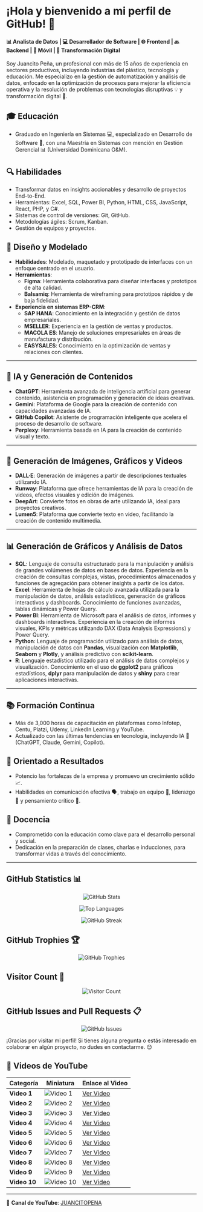 # ¡Hola y bienvenido a mi perfil de GitHub! 🌟

#### 📊 Analista de Datos | 💻 Desarrollador de Software | 🌐 Frontend | 🔙 Backend | 📱 Móvil | 🔄 Transformación Digital

Soy Juancito Peña, un profesional con más de 15 años de experiencia en sectores productivos, incluyendo industrias del plástico, tecnología y educación. Me especializo en la gestión de automatización y análisis de datos, enfocado en la optimización de procesos para mejorar la eficiencia operativa y la resolución de problemas con tecnologías disruptivas 💡 y transformación digital 🚀.

## 🎓 Educación
- Graduado en Ingeniería en Sistemas 💻, especializado en Desarrollo de Software 💾, con una Maestría en Sistemas con mención en Gestión Gerencial 📊 (Universidad Dominicana O&M).

## 🔍 Habilidades
- Transformar datos en insights accionables y desarrollo de proyectos End-to-End.
- Herramientas: Excel, SQL, Power BI, Python, HTML, CSS, JavaScript, React, PHP, y C#.
- Sistemas de control de versiones: Git, GitHub.
- Metodologías ágiles: Scrum, Kanban.
- Gestión de equipos y proyectos.

## 🎨 Diseño y Modelado

- **Habilidades**: Modelado, maquetado y prototipado de interfaces con un enfoque centrado en el usuario.
- **Herramientas**:
  - **Figma**: Herramienta colaborativa para diseñar interfaces y prototipos de alta calidad.
  - **Balsamiq**: Herramienta de wireframing para prototipos rápidos y de baja fidelidad.
- **Experiencia en sistemas ERP-CRM**:
  - **SAP HANA**: Conocimiento en la integración y gestión de datos empresariales.
  - **MSELLER**: Experiencia en la gestión de ventas y productos.
  - **MACOLA ES**: Manejo de soluciones empresariales en áreas de manufactura y distribución.
  - **EASYSALES**: Conocimiento en la optimización de ventas y relaciones con clientes.

---

## 🤖 IA y Generación de Contenidos

- **ChatGPT**: Herramienta avanzada de inteligencia artificial para generar contenido, asistencia en programación y generación de ideas creativas.
- **Gemini**: Plataforma de Google para la creación de contenido con capacidades avanzadas de IA.
- **GitHub Copilot**: Asistente de programación inteligente que acelera el proceso de desarrollo de software.
- **Perplexy**: Herramienta basada en IA para la creación de contenido visual y texto.

---

## 🎥 Generación de Imágenes, Gráficos y Videos

- **DALL·E**: Generación de imágenes a partir de descripciones textuales utilizando IA.
- **Runway**: Plataforma que ofrece herramientas de IA para la creación de videos, efectos visuales y edición de imágenes.
- **DeepArt**: Convierte fotos en obras de arte utilizando IA, ideal para proyectos creativos.
- **Lumen5**: Plataforma que convierte texto en video, facilitando la creación de contenido multimedia.

---

## 📊 Generación de Gráficos y Análisis de Datos

- **SQL**: Lenguaje de consulta estructurado para la manipulación y análisis de grandes volúmenes de datos en bases de datos. Experiencia en la creación de consultas complejas, vistas, procedimientos almacenados y funciones de agregación para obtener insights a partir de los datos.
- **Excel**: Herramienta de hojas de cálculo avanzada utilizada para la manipulación de datos, análisis estadísticos, generación de gráficos interactivos y dashboards. Conocimiento de funciones avanzadas, tablas dinámicas y Power Query.
- **Power BI**: Herramienta de Microsoft para el análisis de datos, informes y dashboards interactivos. Experiencia en la creación de informes visuales, KPIs y métricas utilizando DAX (Data Analysis Expressions) y Power Query.
- **Python**: Lenguaje de programación utilizado para análisis de datos, manipulación de datos con **Pandas**, visualización con **Matplotlib**, **Seaborn** y **Plotly**, y análisis predictivo con **scikit-learn**.
- **R**: Lenguaje estadístico utilizado para el análisis de datos complejos y visualización. Conocimiento en el uso de **ggplot2** para gráficos estadísticos, **dplyr** para manipulación de datos y **shiny** para crear aplicaciones interactivas.

---


## 📚 Formación Continua
- Más de 3,000 horas de capacitación en plataformas como Infotep, Centu, Platzi, Udemy, LinkedIn Learning y YouTube.
- Actualizado con las últimas tendencias en tecnología, incluyendo IA 🤖 (ChatGPT, Claude, Gemini, Copilot).

## 🎯 Orientado a Resultados
- Potencio las fortalezas de la empresa y promuevo un crecimiento sólido 📈.
- Habilidades en comunicación efectiva 🗣️, trabajo en equipo 🤝, liderazgo 🦸 y pensamiento crítico 💭.

## 🌟 Docencia
- Comprometido con la educación como clave para el desarrollo personal y social.
- Dedicación en la preparación de clases, charlas e inducciones, para transformar vidas a través del conocimiento.

---
## GitHub Statistics 📊

<p align="center">
  <img src="https://github-readme-stats.vercel.app/api?username=JUANCITOPENA&show_icons=true&theme=dark&count_private=true" alt="GitHub Stats"/>
</p>

<p align="center">
  <img src="https://github-readme-stats.vercel.app/api/top-langs/?username=JUANCITOPENA&layout=compact&theme=dark&langs_count=10" alt="Top Languages"/>
</p>

<p align="center">
  <img src="https://github-readme-streak-stats.herokuapp.com/?user=JUANCITOPENA&theme=dark&border_radius=5" alt="GitHub Streak"/>
</p>

## GitHub Trophies 🏆
<p align="center">
  <img src="https://github-profile-trophy.vercel.app/?username=JUANCITOPENA&theme=dracula" alt="GitHub Trophies"/>
</p>

## Visitor Count 👀
<p align="center">
  <img src="https://profile-counter.glitch.me/JUANCITOPENA/count.svg" alt="Visitor Count"/>
</p>

## GitHub Issues and Pull Requests 📋
<p align="center">
  <img src="https://github-readme-stats.vercel.app/api?username=JUANCITOPENA&count_private=true&show_icons=true&hide=prs&theme=dark" alt="GitHub Issues"/>
</p>


¡Gracias por visitar mi perfil! Si tienes alguna pregunta o estás interesado en colaborar en algún proyecto, no dudes en contactarme. 😊

## 🎥 Videos de YouTube

| Categoría              | Miniatura                                          | Enlace al Video                                    |
|------------------------|----------------------------------------------------|---------------------------------------------------|
| **Video 1**             | ![Video 1](https://img.youtube.com/vi/gW80fB4oMic/2.jpg) | [Ver Video](https://www.youtube.com/watch?v=gW80fB4oMic) |
| **Video 2**             | ![Video 2](https://img.youtube.com/vi/Xg7LF4TpY-c/2.jpg) | [Ver Video](https://www.youtube.com/watch?v=Xg7LF4TpY-c) |
| **Video 3**             | ![Video 3](https://img.youtube.com/vi/i1Fs0Ufeboc/2.jpg) | [Ver Video](https://www.youtube.com/watch?v=i1Fs0Ufeboc) |
| **Video 4**             | ![Video 4](https://img.youtube.com/vi/kqwxlIPkx0s/2.jpg) | [Ver Video](https://www.youtube.com/watch?v=kqwxlIPkx0s) |
| **Video 5**             | ![Video 5](https://img.youtube.com/vi/i_Iclo6_djg/2.jpg) | [Ver Video](https://www.youtube.com/watch?v=i_Iclo6_djg) |
| **Video 6**             | ![Video 6](https://img.youtube.com/vi/Ezj9aN2xD7w/2.jpg) | [Ver Video](https://www.youtube.com/watch?v=Ezj9aN2xD7w) |
| **Video 7**             | ![Video 7](https://img.youtube.com/vi/zDaLS3hrZE0/2.jpg) | [Ver Video](https://www.youtube.com/watch?v=zDaLS3hrZE0) |
| **Video 8**             | ![Video 8](https://img.youtube.com/vi/jbecZXNd8H4/2.jpg) | [Ver Video](https://www.youtube.com/watch?v=jbecZXNd8H4) |
| **Video 9**             | ![Video 9](https://img.youtube.com/vi/FScAZ5NIqSM/2.jpg) | [Ver Video](https://www.youtube.com/watch?v=FScAZ5NIqSM) |
| **Video 10**            | ![Video 10](https://img.youtube.com/vi/9vS8B0uZw_A/2.jpg) | [Ver Video](https://www.youtube.com/watch?v=9vS8B0uZw_A) |

---

🔗 **Canal de YouTube**: [JUANCITOPENA](https://www.youtube.com/channel/UCSob-3E5z4IHtMF5B4bN-FA)



